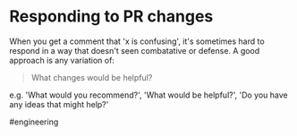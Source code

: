 # Responding to PR changes

When you get a comment that 'x is confusing', it's sometimes hard to respond in a way that doesn't seen combatative or defense. A good approach is any variation of:

> What changes would be helpful?

e.g. 'What would you recommend?', 'What would be helpful?', 'Do you have any ideas that might help?'

#engineering